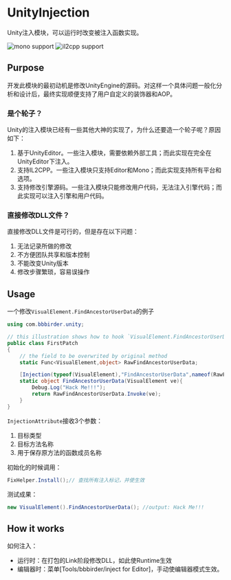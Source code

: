 # UnityInjection
Unity注入模块，可以运行时改变被注入函数实现。

![mono support](https://img.shields.io/badge/Mono-support-green)
![il2cpp support](https://img.shields.io/badge/IL2CPP-support-green)

## Purpose
开发此模块的最初动机是修改UnityEngine的源码。对这样一个具体问题一般化分析和设计后，最终实现顺便支持了用户自定义的装饰器和AOP。

### 是个轮子？
Unity的注入模块已经有一些其他大神的实现了，为什么还要造一个轮子呢？原因如下：
1. 基于UnityEditor。一些注入模块，需要依赖外部工具；而此实现在完全在UnityEditor下注入。
2. 支持IL2CPP。一些注入模块只支持Editor和Mono；而此实现支持所有平台和选项。
3. 支持修改引擎源码。一些注入模块只能修改用户代码，无法注入引擎代码；而此实现可以注入引擎和用户代码。


### 直接修改DLL文件？
直接修改DLL文件是可行的，但是存在以下问题：
1. 无法记录所做的修改
2. 不方便团队共享和版本控制
3. 不能改变Unity版本
4. 修改步骤繁琐，容易误操作

## Usage
一个修改`VisualElement.FindAncestorUserData`的例子
```csharp
using com.bbbirder.unity;

// this illustration shows how to hook `VisualElement.FindAncestorUserData`
public class FirstPatch
{
    // the field to be overwrited by original method
    static Func<VisualElement,object> RawFindAncestorUserData;

    [Injection(typeof(VisualElement),"FindAncestorUserData",nameof(RawFindAncestorUserData))]
    static object FindAncestorUserData(VisualElement ve){
        Debug.Log("Hack Me!!!");
        return RawFindAncestorUserData.Invoke(ve); 
    }
}

```
`InjectionAttribute`接收3个参数：
  1. 目标类型
  2. 目标方法名称
  3. 用于保存原方法的函数成员名称

初始化的时候调用：
```csharp
FixHelper.Install();// 查找所有注入标记，并使生效
```
测试成果：
```csharp
new VisualElement().FindAncestorUserData(); //output: Hack Me!!!
```
## How it works
如何注入：

  * 运行时：在打包的Link阶段修改DLL，如此使Runtime生效
  * 编辑器时：菜单[Tools/bbbirder/inject for Editor]，手动使编辑器模式生效。
